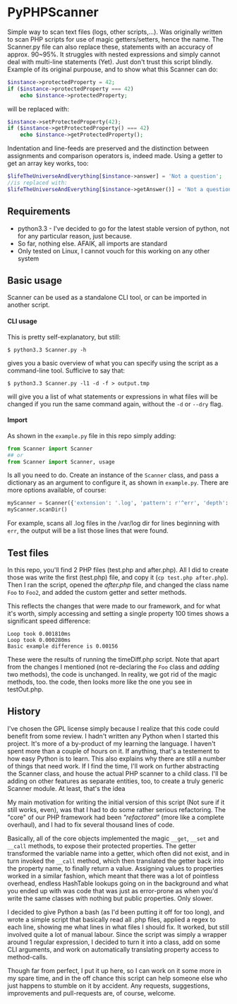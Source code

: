 PyPHPScanner
============

Simple way to scan text files (logs, other scripts,...). Was originally written to scan PHP scripts for use of magic getters/setters, hence the name.
The Scanner.py file can also replace these, statements with an accuracy of approx. 90~95%. It struggles with nested expressions and simply cannot deal with multi-line statements (Yet). Just don't trust this script blindly.
Example of its original purpouse, and to show what this Scanner can do:

```php
$instance->protectedProperty = 42;
if ($instance->protectedProperty === 42)
    echo $instance->protectedProperty;
```

will be replaced with:

```php
$instance->setProtectedProperty(42);
if ($instance->getProtectedProperty() === 42)
    echo $instance->getProtectedProperty();
```

Indentation and line-feeds are preserved and the distinction between assignments and comparison operators is, indeed made. Using a getter to get an array key works, too:

```php
$lifeTheUniverseAndEverything[$instance->answer] = 'Not a question';
//is replaced with:
$lifeTheUniverseAndEverything[$instance->getAnswer()] = 'Not a question';
```

## Requirements
 * python3.3 - I've decided to go for the latest stable version of python, not for any particular reason, just because.
 * So far, nothing else. AFAIK, all imports are standard
 * Only tested on Linux, I cannot vouch for this working on any other system

## Basic usage

Scanner can be used as a standalone CLI tool, or can be imported in another script.

#### CLI usage
This is pretty self-explanatory, but still:

```
$ python3.3 Scanner.py -h
```

gives you a basic overview of what you can specify using the script as a command-line tool. Sufficive to say that:

```
$ python3.3 Scanner.py -l1 -d -f > output.tmp
```
will give you a list of what statements or expressions in what files will be changed if you run the same command again, without the `-d` or `--dry` flag.


#### Import

As shown in the `example.py` file in this repo simply adding:

```python
from Scanner import Scanner
## or
from Scanner import Scanner, usage
```
Is all you need to do. Create an instance of the `Scanner` class, and pass a dictionary as an argument to configure it, as shown in `example.py`. There are more options available, of course:

```python
myScanner = Scanner({'extension': '.log', 'pattern': r'^err', 'depth': 1, 'path': '/var/log', 'scan':True, 'full': True})
myScanner.scanDir()
```
For example, scans all .log files in the /var/log dir for lines beginning with `err`, the output will be a list those lines that were found.

## Test files

In this repo, you'll find 2 PHP files (test.php and after.php). All I did to create those was write the first (test.php) file, and copy it (`cp test.php after.php`). Then I ran the script, opened the _after.php_ file, and changed the class name `Foo` to `Foo2`, and added the custom getter and setter methods.

This reflects the changes that were made to our framework, and for what it's worth, simply accessing and setting a single property 100 times shows a significant speed difference:

```
Loop took 0.001810ms
Loop took 0.000280ms
Basic example difference is 0.00156
```

These were the results of running the timeDiff.php script. Note that apart from the changes I mentioned (not re-declaring the `Foo` class and _adding_ two methods), the code is unchanged. In reality, we got rid of the magic methods, too. the code, then looks more like the one you see in testOut.php.

## History

I've chosen the GPL license simply because I realize that this code could benefit from some review. I hadn't written any Python when I started this project. It's more of a by-product of my learning the language. I haven't spent more than a couple of hours on it. If anything, that's a testement to how easy Python is to learn. This also explains why there are still a number of things that need work.
If I find the time, I'll work on further abstracting the Scanner class, and house the actual PHP scanner to a child class. I'll be adding on other features as separate entities, too, to create a truly generic Scanner module. At least, that's the idea

My main motivation for writing the initial version of this script (Not sure if it still works, even), was that I had to do some rather serious refactoring.
The "core" of our PHP framework had been _"refactored"_ (more like a complete overhaul), and I had to fix several thousand lines of code.

Basically, all of the core objects implemented the magic `__get`, `__set` and `__call` methods, to expose their protected properties. The getter transformed the variable name into a getter, which often did not exist, and in turn invoked the `__call` method, which then translated the getter back into the property name, to finally return a value.
Assigning values to properties worked in a similar fashion, which meant that there was a lot of pointless overhead, endless HashTable lookups going on in the background and what you ended up with was code that was just as error-prone as when you'd write the same classes with nothing but public properties. Only slower.

I decided to give Python a bash (as I'd been putting it off for too long), and wrote a simple script that basically read all .php files, applied a regex to each line, showing me what lines in what files I should fix.
It worked, but still involved quite a lot of manual labour. Since the script was simply a wrapper around 1 regular expression, I decided to turn it into a class, add on some CLI arguments, and work on automatically translating property access to method-calls.

Though far from perfect, I put it up here, so I can work on it some more in my spare time, and in the off chance this script can help someone else who just happens to stumble on it by accident.
Any requests, suggestions, improvements and pull-requests are, of course, welcome.
